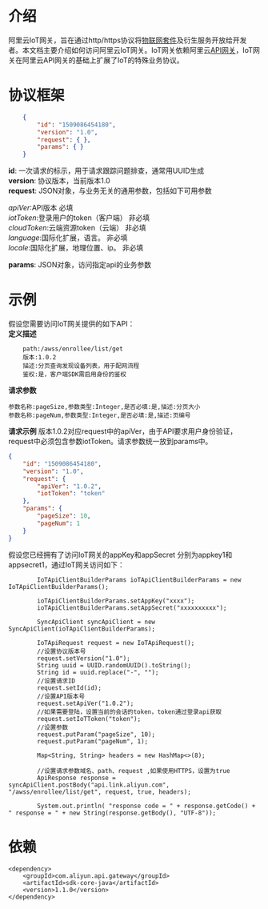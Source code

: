 
# 介绍
阿里云IoT网关，旨在通过http/https协议将[物联网套件](https://help.aliyun.com/product/30520.html?spm=a2c4g.750001.7.4.XRrIyT)及衍生服务开放给开发者。本文档主要介绍如何访问阿里云IoT网关。IoT网关依赖阿里云[API网关](https://help.aliyun.com/product/29462.html?spm=a2c4g.750001.3.44.ieDVIY)，IoT网关在阿里云API网关的基础上扩展了IoT的特殊业务协议。

# 协议框架

```json
    {
        "id": "1509086454180",
        "version": "1.0",
        "request": { },
        "params": { }
    }
```

**id**: 一次请求的标示，用于请求跟踪问题排查，通常用UUID生成<br/>
**version**: 协议版本，当前版本1.0<br/>
**request**: JSON对象，与业务无关的通用参数，包括如下可用参数<br/>

*apiVer*:API版本 必填<br/>
*iotToken*:登录用户的token（客户端） 非必填<br/>
*cloudToken*:云端资源token（云端）  非必填<br/>
*language*:国际化扩展，语言。 	 非必填<br/>
*locale*:国际化扩展，地理位置、ip。 非必填<br/>

**params**: JSON对象，访问指定api的业务参数<br/>
# 示例
假设您需要访问IoT网关提供的如下API：<br/>
**定义描述**<br/>
```
    path:/awss/enrollee/list/get
    版本:1.0.2
    描述:分页查询发现设备列表，用于配网流程
    鉴权:是，客户端SDK需启用身份的鉴权
```
    
**请求参数**<br/>
```
参数名称:pageSize,参数类型:Integer,是否必填:是,描述:分页大小
参数名称:pageNum,参数类型:Integer,是否必填:是,描述:页编号
```


**请求示例**
版本1.0.2对应request中的apiVer，由于API要求用户身份验证，request中必须包含参数iotToken。请求参数统一放到params中。

```json
{
    "id": "1509086454180",
    "version": "1.0",
    "request": {
        "apiVer": "1.0.2",
        "iotToken": "token"
    },
    "params": {
        "pageSize": 10,
        "pageNum": 1
    }
}
```

假设您已经拥有了访问IoT网关的appKey和appSecret 分别为appkey1和appsecret1，通过IoT网关访问如下：
```
        IoTApiClientBuilderParams ioTApiClientBuilderParams = new IoTApiClientBuilderParams();

        ioTApiClientBuilderParams.setAppKey("xxxx");
        ioTApiClientBuilderParams.setAppSecret("xxxxxxxxxx");

        SyncApiClient syncApiClient = new SyncApiClient(ioTApiClientBuilderParams);

        IoTApiRequest request = new IoTApiRequest();
        //设置协议版本号
        request.setVersion("1.0");
        String uuid = UUID.randomUUID().toString();
        String id = uuid.replace("-", "");
        //设置请求ID
        request.setId(id);
        //设置API版本号
        request.setApiVer("1.0.2");
        //如果需要登陆，设置当前的会话的token，token通过登录api获取
        request.setIoTToken("token");
        //设置参数
        request.putParam("pageSize", 10);
        request.putParam("pageNum", 1);

        Map<String, String> headers = new HashMap<>(8);

        //设置请求参数域名、path、request ,如果使用HTTPS，设置为true
        ApiResponse response = syncApiClient.postBody("api.link.aliyun.com", "/awss/enrollee/list/get", request, true, headers);

        System.out.println( "response code = " + response.getCode() + " response = " + new String(response.getBody(), "UTF-8"));
```

# 依赖
```
<dependency>
    <groupId>com.aliyun.api.gateway</groupId>
    <artifactId>sdk-core-java</artifactId>
    <version>1.1.0</version>
</dependency>
```